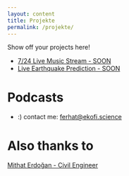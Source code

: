```yaml
---
layout: content
title: Projekte
permalink: /projekte/
---
```


Show off your projects here!
- [7/24 Live Music Stream - SOON]()
- [Live Earthquake Prediction - SOON]()

# Podcasts
- :) contact me: ferhat@ekofi.science

# Also thanks to
[Mithat Erdoğan - Civil Engineer](https://www.erdoganmithat.com)
